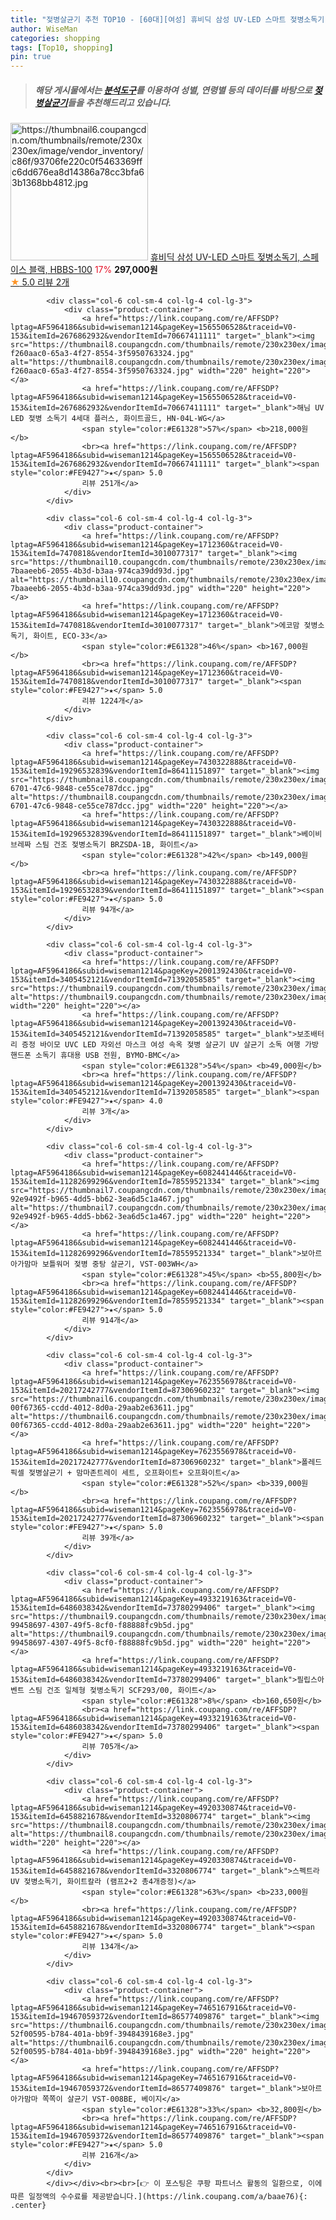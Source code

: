 ```yaml
---
title: "젖병살균기 추천 TOP10 - [60대][여성] 휴비딕 삼성 UV-LED 스마트 젖병소독기, 스페이스 블랙, HBBS-100"
author: WiseMan
categories: shopping
tags: [Top10, shopping]
pin: true
---
```


> ##### 해당 게시물에서는 [**분석도구**](https://itemscout.io/)를 이용하여 **성별**, **연령별** 등의 데이터를 바탕으로 [**젖병살균기**](https://link.coupang.com/a/baae76)들을 추천해드리고 있습니다.
<div class="container"><div class="row">
            <div class="col-6 col-sm-4 col-lg-4 col-lg-3">
                <div class="product-container">
                    <a href="https://link.coupang.com/re/AFFSDP?lptag=AF5964186&subid=wiseman1214&pageKey=8292180448&traceid=V0-153&itemId=20163863650&vendorItemId=87256260938" target="_blank"><img src="https://thumbnail6.coupangcdn.com/thumbnails/remote/230x230ex/image/vendor_inventory/c86f/93706fe220c0f5463369ffc6dd676ea8d14386a78cc3bfa63b1368bb4812.jpg" alt="https://thumbnail6.coupangcdn.com/thumbnails/remote/230x230ex/image/vendor_inventory/c86f/93706fe220c0f5463369ffc6dd676ea8d14386a78cc3bfa63b1368bb4812.jpg" width="220" height="220"></a>
                    <a href="https://link.coupang.com/re/AFFSDP?lptag=AF5964186&subid=wiseman1214&pageKey=8292180448&traceid=V0-153&itemId=20163863650&vendorItemId=87256260938" target="_blank">휴비딕 삼성 UV-LED 스마트 젖병소독기, 스페이스 블랙, HBBS-100</a>
                    <span style="color:#E61328">17%</span> <b>297,000원</b>
                    <br><a href="https://link.coupang.com/re/AFFSDP?lptag=AF5964186&subid=wiseman1214&pageKey=8292180448&traceid=V0-153&itemId=20163863650&vendorItemId=87256260938" target="_blank"><span style="color:#FE9427">★</span> 5.0
                    리뷰 2개</a>
                </div>
            </div>
            
            <div class="col-6 col-sm-4 col-lg-4 col-lg-3">
                <div class="product-container">
                    <a href="https://link.coupang.com/re/AFFSDP?lptag=AF5964186&subid=wiseman1214&pageKey=1565506528&traceid=V0-153&itemId=2676862932&vendorItemId=70667411111" target="_blank"><img src="https://thumbnail8.coupangcdn.com/thumbnails/remote/230x230ex/image/retail/images/2896180313374033-f260aac0-65a3-4f27-8554-3f5950763324.jpg" alt="https://thumbnail8.coupangcdn.com/thumbnails/remote/230x230ex/image/retail/images/2896180313374033-f260aac0-65a3-4f27-8554-3f5950763324.jpg" width="220" height="220"></a>
                    <a href="https://link.coupang.com/re/AFFSDP?lptag=AF5964186&subid=wiseman1214&pageKey=1565506528&traceid=V0-153&itemId=2676862932&vendorItemId=70667411111" target="_blank">해님 UV LED 젖병 소독기 4세대 플러스, 화이트골드, HN-04L-WG</a>
                    <span style="color:#E61328">57%</span> <b>218,000원</b>
                    <br><a href="https://link.coupang.com/re/AFFSDP?lptag=AF5964186&subid=wiseman1214&pageKey=1565506528&traceid=V0-153&itemId=2676862932&vendorItemId=70667411111" target="_blank"><span style="color:#FE9427">★</span> 5.0
                    리뷰 251개</a>
                </div>
            </div>
            
            <div class="col-6 col-sm-4 col-lg-4 col-lg-3">
                <div class="product-container">
                    <a href="https://link.coupang.com/re/AFFSDP?lptag=AF5964186&subid=wiseman1214&pageKey=1712360&traceid=V0-153&itemId=7470818&vendorItemId=3010077317" target="_blank"><img src="https://thumbnail10.coupangcdn.com/thumbnails/remote/230x230ex/image/retail/images/2258488697022617-7baaeeb6-2055-4b3d-b3aa-974ca39dd93d.jpg" alt="https://thumbnail10.coupangcdn.com/thumbnails/remote/230x230ex/image/retail/images/2258488697022617-7baaeeb6-2055-4b3d-b3aa-974ca39dd93d.jpg" width="220" height="220"></a>
                    <a href="https://link.coupang.com/re/AFFSDP?lptag=AF5964186&subid=wiseman1214&pageKey=1712360&traceid=V0-153&itemId=7470818&vendorItemId=3010077317" target="_blank">에코맘 젖병소독기, 화이트, ECO-33</a>
                    <span style="color:#E61328">46%</span> <b>167,000원</b>
                    <br><a href="https://link.coupang.com/re/AFFSDP?lptag=AF5964186&subid=wiseman1214&pageKey=1712360&traceid=V0-153&itemId=7470818&vendorItemId=3010077317" target="_blank"><span style="color:#FE9427">★</span> 5.0
                    리뷰 1224개</a>
                </div>
            </div>
            
            <div class="col-6 col-sm-4 col-lg-4 col-lg-3">
                <div class="product-container">
                    <a href="https://link.coupang.com/re/AFFSDP?lptag=AF5964186&subid=wiseman1214&pageKey=7430322888&traceid=V0-153&itemId=19296532839&vendorItemId=86411151897" target="_blank"><img src="https://thumbnail8.coupangcdn.com/thumbnails/remote/230x230ex/image/retail/images/2023/06/28/17/3/1f70f5f0-6701-47c6-9848-ce55ce787dcc.jpg" alt="https://thumbnail8.coupangcdn.com/thumbnails/remote/230x230ex/image/retail/images/2023/06/28/17/3/1f70f5f0-6701-47c6-9848-ce55ce787dcc.jpg" width="220" height="220"></a>
                    <a href="https://link.coupang.com/re/AFFSDP?lptag=AF5964186&subid=wiseman1214&pageKey=7430322888&traceid=V0-153&itemId=19296532839&vendorItemId=86411151897" target="_blank">베이비브레짜 스팀 건조 젖병소독기 BRZSDA-1B, 화이트</a>
                    <span style="color:#E61328">42%</span> <b>149,000원</b>
                    <br><a href="https://link.coupang.com/re/AFFSDP?lptag=AF5964186&subid=wiseman1214&pageKey=7430322888&traceid=V0-153&itemId=19296532839&vendorItemId=86411151897" target="_blank"><span style="color:#FE9427">★</span> 5.0
                    리뷰 94개</a>
                </div>
            </div>
            
            <div class="col-6 col-sm-4 col-lg-4 col-lg-3">
                <div class="product-container">
                    <a href="https://link.coupang.com/re/AFFSDP?lptag=AF5964186&subid=wiseman1214&pageKey=2001392430&traceid=V0-153&itemId=3405452121&vendorItemId=71392058585" target="_blank"><img src="https://thumbnail9.coupangcdn.com/thumbnails/remote/230x230ex/image/vendor_inventory/cd01/475a5779831f2c04a12aa06e36a07e6a28f2bc3d55b8601ec18e4d4ad1bc.jpg" alt="https://thumbnail9.coupangcdn.com/thumbnails/remote/230x230ex/image/vendor_inventory/cd01/475a5779831f2c04a12aa06e36a07e6a28f2bc3d55b8601ec18e4d4ad1bc.jpg" width="220" height="220"></a>
                    <a href="https://link.coupang.com/re/AFFSDP?lptag=AF5964186&subid=wiseman1214&pageKey=2001392430&traceid=V0-153&itemId=3405452121&vendorItemId=71392058585" target="_blank">보조배터리 증정 바이모 UVC LED 자외선 마스크 여성 속옥 젖병 살균기 UV 살균기 소독 여행 가방 핸드폰 소독기 휴대용 USB 전원, BYMO-BMC</a>
                    <span style="color:#E61328">54%</span> <b>49,000원</b>
                    <br><a href="https://link.coupang.com/re/AFFSDP?lptag=AF5964186&subid=wiseman1214&pageKey=2001392430&traceid=V0-153&itemId=3405452121&vendorItemId=71392058585" target="_blank"><span style="color:#FE9427">★</span> 4.0
                    리뷰 3개</a>
                </div>
            </div>
            
            <div class="col-6 col-sm-4 col-lg-4 col-lg-3">
                <div class="product-container">
                    <a href="https://link.coupang.com/re/AFFSDP?lptag=AF5964186&subid=wiseman1214&pageKey=6082441446&traceid=V0-153&itemId=11282699296&vendorItemId=78559521334" target="_blank"><img src="https://thumbnail7.coupangcdn.com/thumbnails/remote/230x230ex/image/retail/images/3279623532730423-92e9492f-b965-4dd5-bb62-3ea6d5c1a467.jpg" alt="https://thumbnail7.coupangcdn.com/thumbnails/remote/230x230ex/image/retail/images/3279623532730423-92e9492f-b965-4dd5-bb62-3ea6d5c1a467.jpg" width="220" height="220"></a>
                    <a href="https://link.coupang.com/re/AFFSDP?lptag=AF5964186&subid=wiseman1214&pageKey=6082441446&traceid=V0-153&itemId=11282699296&vendorItemId=78559521334" target="_blank">보아르 아가맘마 보틀워머 젖병 중탕 살균기, VST-003WH</a>
                    <span style="color:#E61328">45%</span> <b>55,800원</b>
                    <br><a href="https://link.coupang.com/re/AFFSDP?lptag=AF5964186&subid=wiseman1214&pageKey=6082441446&traceid=V0-153&itemId=11282699296&vendorItemId=78559521334" target="_blank"><span style="color:#FE9427">★</span> 5.0
                    리뷰 914개</a>
                </div>
            </div>
            
            <div class="col-6 col-sm-4 col-lg-4 col-lg-3">
                <div class="product-container">
                    <a href="https://link.coupang.com/re/AFFSDP?lptag=AF5964186&subid=wiseman1214&pageKey=7623556978&traceid=V0-153&itemId=20217242777&vendorItemId=87306960232" target="_blank"><img src="https://thumbnail6.coupangcdn.com/thumbnails/remote/230x230ex/image/retail/images/1200522428822990-00f67365-ccdd-4012-8d0a-29aab2e63611.jpg" alt="https://thumbnail6.coupangcdn.com/thumbnails/remote/230x230ex/image/retail/images/1200522428822990-00f67365-ccdd-4012-8d0a-29aab2e63611.jpg" width="220" height="220"></a>
                    <a href="https://link.coupang.com/re/AFFSDP?lptag=AF5964186&subid=wiseman1214&pageKey=7623556978&traceid=V0-153&itemId=20217242777&vendorItemId=87306960232" target="_blank">폴레드 픽셀 젖병살균기 + 맘마존트레이 세트, 오프화이트+ 오프화이트</a>
                    <span style="color:#E61328">52%</span> <b>339,000원</b>
                    <br><a href="https://link.coupang.com/re/AFFSDP?lptag=AF5964186&subid=wiseman1214&pageKey=7623556978&traceid=V0-153&itemId=20217242777&vendorItemId=87306960232" target="_blank"><span style="color:#FE9427">★</span> 5.0
                    리뷰 39개</a>
                </div>
            </div>
            
            <div class="col-6 col-sm-4 col-lg-4 col-lg-3">
                <div class="product-container">
                    <a href="https://link.coupang.com/re/AFFSDP?lptag=AF5964186&subid=wiseman1214&pageKey=4933219163&traceid=V0-153&itemId=6486038342&vendorItemId=73780299406" target="_blank"><img src="https://thumbnail9.coupangcdn.com/thumbnails/remote/230x230ex/image/retail/images/706415679939571-99458697-4307-49f5-8cf0-f88888fc9b5d.jpg" alt="https://thumbnail9.coupangcdn.com/thumbnails/remote/230x230ex/image/retail/images/706415679939571-99458697-4307-49f5-8cf0-f88888fc9b5d.jpg" width="220" height="220"></a>
                    <a href="https://link.coupang.com/re/AFFSDP?lptag=AF5964186&subid=wiseman1214&pageKey=4933219163&traceid=V0-153&itemId=6486038342&vendorItemId=73780299406" target="_blank">필립스아벤트 스팀 건조 일체형 젖병소독기 SCF293/00, 화이트</a>
                    <span style="color:#E61328">8%</span> <b>160,650원</b>
                    <br><a href="https://link.coupang.com/re/AFFSDP?lptag=AF5964186&subid=wiseman1214&pageKey=4933219163&traceid=V0-153&itemId=6486038342&vendorItemId=73780299406" target="_blank"><span style="color:#FE9427">★</span> 5.0
                    리뷰 705개</a>
                </div>
            </div>
            
            <div class="col-6 col-sm-4 col-lg-4 col-lg-3">
                <div class="product-container">
                    <a href="https://link.coupang.com/re/AFFSDP?lptag=AF5964186&subid=wiseman1214&pageKey=4920330874&traceid=V0-153&itemId=6458821678&vendorItemId=3320806774" target="_blank"><img src="https://thumbnail8.coupangcdn.com/thumbnails/remote/230x230ex/image/vendor_inventory/b4f1/4e26e06010e99d5d2a5ae7f8b6052c55c26cac1ffbbe5617c8c286080990.jpg" alt="https://thumbnail8.coupangcdn.com/thumbnails/remote/230x230ex/image/vendor_inventory/b4f1/4e26e06010e99d5d2a5ae7f8b6052c55c26cac1ffbbe5617c8c286080990.jpg" width="220" height="220"></a>
                    <a href="https://link.coupang.com/re/AFFSDP?lptag=AF5964186&subid=wiseman1214&pageKey=4920330874&traceid=V0-153&itemId=6458821678&vendorItemId=3320806774" target="_blank">스펙트라 UV 젖병소독기, 화이트칼라 (램프2+2 총4개증정)</a>
                    <span style="color:#E61328">63%</span> <b>233,000원</b>
                    <br><a href="https://link.coupang.com/re/AFFSDP?lptag=AF5964186&subid=wiseman1214&pageKey=4920330874&traceid=V0-153&itemId=6458821678&vendorItemId=3320806774" target="_blank"><span style="color:#FE9427">★</span> 5.0
                    리뷰 134개</a>
                </div>
            </div>
            
            <div class="col-6 col-sm-4 col-lg-4 col-lg-3">
                <div class="product-container">
                    <a href="https://link.coupang.com/re/AFFSDP?lptag=AF5964186&subid=wiseman1214&pageKey=7465167916&traceid=V0-153&itemId=19467059372&vendorItemId=86577409876" target="_blank"><img src="https://thumbnail6.coupangcdn.com/thumbnails/remote/230x230ex/image/retail/images/317791516756567-52f00595-b784-401a-bb9f-3948439168e3.jpg" alt="https://thumbnail6.coupangcdn.com/thumbnails/remote/230x230ex/image/retail/images/317791516756567-52f00595-b784-401a-bb9f-3948439168e3.jpg" width="220" height="220"></a>
                    <a href="https://link.coupang.com/re/AFFSDP?lptag=AF5964186&subid=wiseman1214&pageKey=7465167916&traceid=V0-153&itemId=19467059372&vendorItemId=86577409876" target="_blank">보아르 아가맘마 쪽쪽이 살균기 VST-008BE, 베이지</a>
                    <span style="color:#E61328">33%</span> <b>32,800원</b>
                    <br><a href="https://link.coupang.com/re/AFFSDP?lptag=AF5964186&subid=wiseman1214&pageKey=7465167916&traceid=V0-153&itemId=19467059372&vendorItemId=86577409876" target="_blank"><span style="color:#FE9427">★</span> 5.0
                    리뷰 216개</a>
                </div>
            </div>
            </div></div><br><br>[👉 이 포스팅은 쿠팡 파트너스 활동의 일환으로, 이에 따른 일정액의 수수료를 제공받습니다.](https://link.coupang.com/a/baae76){: .center}